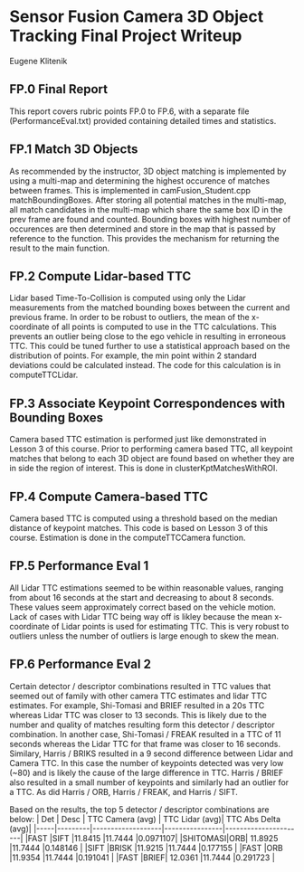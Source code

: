 # Sensor Fusion Camera 3D Object Tracking Final Project Writeup
Eugene Klitenik

## FP.0 Final Report
This report covers rubric points FP.0 to FP.6, with a separate file (PerformanceEval.txt) provided containing detailed times and statistics.

## FP.1 Match 3D Objects
As recommended by the instructor, 3D object matching is implemented by using a multi-map and determining the highest occurence of matches between frames. This is implemented in camFusion_Student.cpp matchBoundingBoxes. After storing all potential matches in the multi-map, all match candidates in the multi-map which share the same box ID in the prev frame are found and counted. Bounding boxes with highest number of occurences are then determined and store in the map that is passed by reference to the function. This provides the mechanism for returning the result to the main function.

## FP.2 Compute Lidar-based TTC
Lidar based Time-To-Collision is computed using only the Lidar measurements from the matched bounding boxes between the current and previous frame. In order to be robust to outliers, the mean of the x-coordinate of all points is computed to use in the TTC calculations. This prevents an outlier being close to the ego vehicle in resulting in erroneous TTC. This could be tuned further to use a statistical approach based on the distribution of points. For example, the min point within 2 standard deviations could be calculated instead. The code for this calculation is in computeTTCLidar.

## FP.3  Associate Keypoint Correspondences with Bounding Boxes
Camera based TTC estimation is performed just like demonstrated in Lesson 3 of this course. Prior to performing camera based TTC, all keypoint matches that belong to each 3D object are found based on whether they are in side the region of interest. This is done in clusterKptMatchesWithROI. 

## FP.4 Compute Camera-based TTC
Camera based TTC is computed using a threshold based on the median distance of keypoint matches. This code is based on Lesson 3 of this course. Estimation is done in the computeTTCCamera function.

## FP.5 Performance Eval 1
All Lidar TTC estimations seemed to be within reasonable values, ranging from about 16 seconds at the start and decreasing to about 8 seconds. These values seem approximately correct based on the vehicle motion. Lack of cases with Lidar TTC being way off is likley because the mean x-coordinate of Lidar points is used for estimating TTC. This is very robust to outliers unless the number of outliers is large enough to skew the mean.

## FP.6 Performance Eval 2
Certain detector / descriptor combinations resulted in TTC values that seemed out of family with other camera TTC estimates and lidar TTC estimates. For example, Shi-Tomasi and BRIEF resulted in a 20s TTC whereas Lidar TTC was closer to 13 seconds. This is likely due to the number and quality of matches resulting form this detector / descriptor combination. In another case, Shi-Tomasi / FREAK resulted in a TTC of 11 seconds whereas the Lidar TTC for that frame was closer to 16 seconds. Similary, Harris / BRIKS resulted in a 9 second difference between Lidar and Camera TTC. In this case the number of keypoints detected was very low (~80) and is likely the cause of the large difference in TTC. Harris / BRIEF also resulted in a small number of keypoints and similarly had an outlier for a TTC. As did Harris / ORB,  Harris / FREAK, and Harris / SIFT.

Based on the results, the top 5 detector / descriptor combinations are below:
| Det |	 Desc	|  TTC Camera (avg)	| TTC Lidar (avg)|	 TTC Abs Delta (avg)|
|-----|---------|-------------------|----------------|----------------------|
|FAST	  |SIFT	|11.8415	|11.7444	|0.0971107|
|SHITOMASI|ORB|	11.8925	|11.7444	|0.148146	|
|SIFT	  |BRISK	|11.9215	|11.7444	|0.177155	|
|FAST	  |ORB	|11.9354	|11.7444	|0.191041	|
|FAST	  |BRIEF|	12.0361	|11.7444	|0.291723	|
